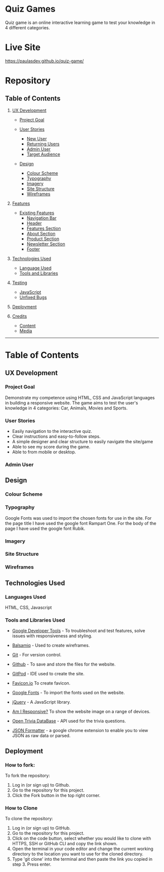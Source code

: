 # Quiz Games
Quiz game is an online interactive learning game to test your knowledge in 4 different categories.

# Live Site

https://paulasdev.github.io/quiz-game/

# Repository

## **Table of Contents**

1. [UX Development](#ux-development)
    * [Project Goal](#project-goal)

    * [User Stories](#user-stories)
        * [New User](#new-user)
        * [Returning Users](#returning-users)
        * [Admin User](#admin-user)
        * [Target Audience](#target-audience)

    * [Design](#design)
        * [Colour Scheme](#colour-scheme)
        * [Typography](#typography)
        * [Imagery](#imagery)
        * [Site Structure](#site-structure)
        * [Wireframes](#wireframes)
      
2. [Features](#features)  
    * [Existing Features](#existing-features)
        * [Navigation Bar](#navigation-bar)
        * [Header](#header)
        * [Features Section](#features-section)
        * [About Section](#about-section)
        * [Product Section](#collection-section)
        * [Newsletter Section](#contact-section)
        * [Footer](#footer)
        
3. [Technologies Used](#Technologies-Used)  
    * [Language Used](#language-used)
    * [Tools and Libraries](#tools-and-libraries)

4. [Testing](#testing)
    * [JavaScript](#javascript)
    * [Unfixed Bugs](#unfixed-bugs)


5. [Deployment](#deployment)  
  
6. [Credits](#credits)  
    * [Content](#content)
    * [Media](#media)  

- - -

# **Table of Contents**

## UX Development
### Project Goal
Demonstrate my competence using HTML, CSS and JavaScript languages in building a responsive website.
The game aims to test the user's knowledge in 4 categories: Car, Animals, Movies and Sports.

### User Stories
* Easily navigation to the interactive quiz.
* Clear instructions and easy-to-follow steps.
* A simple designer and clear structure to easily navigate the site/game
* Able to see my score during the game.
* Able to from mobile or desktop. 

### Admin User


## Design
### Colour Scheme


### Typography
Google Fonts was used to import the chosen fonts for use in the site.
For the page title I have used the google font Rampart One.
For the body of the page I have used the google font Rubik.

### Imagery


### Site Structure
 
### Wireframes


## Technologies Used

### Languages Used

HTML, CSS, Javascript

### Tools and Libraries Used

* [Google Developer Tools](https://developers.google.com/web/tools) - To troubleshoot and test features, solve issues with responsiveness and styling.

* [Balsamiq](https://balsamiq.com/) - Used to create wireframes.

* [Git](https://git-scm.com/) - For version control.

* [Github](https://github.com/) - To save and store the files for the website.

* [GitPod](https://gitpod.io/) - IDE used to create the site.

* [Favicon.io](https://favicon.io/) To create favicon.

* [Google Fonts](https://fonts.google.com/) - To import the fonts used on the website.

* [jQuery](https://jquery.com/) - A JavaScript library.

* [Am I Responsive?](http://ami.responsivedesign.is/) To show the website image on a range of devices.

* [Open Trivia DataBase](https://opentdb.com/) - API used for the trivia questions.

* [JSON Formatter](https://chrome.google.com/webstore/detail/json-formatter/bcjindcccaagfpapjjmafapmmgkkhgoa) - a google chrome extension to enable you to view JSON as raw data or parsed.

## Deployment

### How to fork:
To fork the repository:

1. Log in (or sign up) to Github.
2. Go to the repository for this project.
3. Click the Fork button in the top right corner.

### How to Clone
To clone the repository:

1. Log in (or sign up) to GitHub.
2. Go to the repository for this project.
3. Click on the code button, select whether you would like to clone with HTTPS, SSH or GitHub CLI and copy the link shown.
4. Open the terminal in your code editor and change the current working directory to the location you want to use for the cloned directory.
5. Type 'git clone' into the terminal and then paste the link you copied in step 3. Press enter.